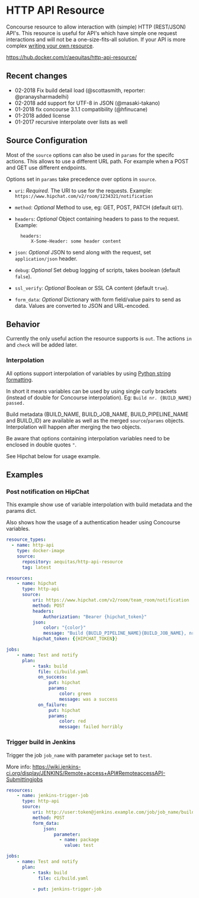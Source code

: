 # HTTP API Resource

Concourse resource to allow interaction with (simple) HTTP (REST/JSON) API's. This resource is useful for API's which have simple one request interactions and will not be a one-size-fits-all solution. If your API is more complex [writing your own resource](http://concourse.ci/implementing-resources.html).

https://hub.docker.com/r/aequitas/http-api-resource/

## Recent changes

- 02-2018 Fix build detail load (@scottasmith, reporter: @pranaysharmadelhi)
- 02-2018 add support for UTF-8 in JSON (@masaki-takano)
- 01-2018 fix concourse 3.1.1 compatibility (@hfinucane)
- 01-2018 added license
- 01-2017 recursive interpolate over lists as well

## Source Configuration

Most of the `source` options can also be used in `params` for the specifc actions. This allows to use a different URL path. For example when a POST and GET use different endpoints.

Options set in `params` take precedence over options in `source`.

* `uri`: *Required.* The URI to use for the requests.
    Example: `https://www.hipchat.com/v2/room/1234321/notification`

* `method`: *Optional* Method to use, eg: GET, POST, PATCH (default `GET`).

* `headers`: *Optional* Object containing headers to pass to the request.
    Example:

        headers:
            X-Some-Header: some header content

* `json`: *Optional* JSON to send along with the request, set `application/json` header.

* `debug`: *Optional* Set debug logging of scripts, takes boolean (default `false`).

* `ssl_verify`: *Optional* Boolean or SSL CA content (default `true`).

* `form_data`: *Optional* Dictionary with form field/value pairs to send as data. Values are converted to JSON and URL-encoded.

## Behavior

Currently the only useful action the resource supports is `out`. The actions `in` and `check` will be added later.

### Interpolation

All options support interpolation of variables by using [Python string formatting](https://docs.python.org/3.5/library/stdtypes.html#str.format).

In short it means variables can be used by using single curly brackets (instead of double for Concourse interpolation). Eg: `Build nr. {BUILD_NAME} passed.`

Build metadata (BUILD_NAME, BUILD_JOB_NAME, BUILD_PIPELINE_NAME and BUILD_ID) are available as well as the merged `source`/`params` objects. Interpolation will happen after merging the two objects.

Be aware that options containing interpolation variables need to be enclosed in double quotes `"`.

See Hipchat below for usage example.

## Examples

### Post notification on HipChat

This example show use of variable interpolation with build metadata and the params dict.

Also shows how the usage of a authentication header using Concourse variables.


```yaml
resource_types:
  - name: http-api
    type: docker-image
    source:
      repository: aequitas/http-api-resource
      tag: latest

resources:
    - name: hipchat
      type: http-api
      source:
          uri: https://www.hipchat.com/v2/room/team_room/notification
          method: POST
          headers:
              Authorization: "Bearer {hipchat_token}"
          json:
              color: "{color}"
              message: "Build {BUILD_PIPELINE_NAME}{BUILD_JOB_NAME}, nr: {BUILD_NAME} {message}!"
          hipchat_token: {{HIPCHAT_TOKEN}}

jobs:
    - name: Test and notify
      plan:
          - task: build
            file: ci/build.yaml
            on_success:
                put: hipchat
                params:
                    color: green
                    message: was a success
            on_failure:
                put: hipchat
                params:
                    color: red
                    message: failed horribly

```

### Trigger build in Jenkins

Trigger the job `job_name` with parameter `package` set to `test`.

More info: https://wiki.jenkins-ci.org/display/JENKINS/Remote+access+API#RemoteaccessAPI-Submittingjobs

```yaml
resources:
    - name: jenkins-trigger-job
      type: http-api
      source:
          uri: http://user:token@jenkins.example.com/job/job_name/build
          method: POST
          form_data:
              json:
                  parameter:
                    - name: package
                      value: test

jobs:
    - name: Test and notify
      plan:
          - task: build
            file: ci/build.yaml

          - put: jenkins-trigger-job

```
